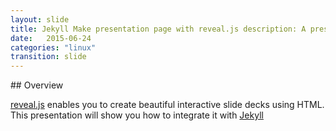 ```yaml
---
layout: slide
title: Jekyll Make presentation page with reveal.js description: A presentation slide for how to use reveal.js in Jekyll theme: black
date:   2015-06-24
categories: "linux"
transition: slide
---
```





<section data-markdown>
## Overview

[reveal.js](https://github.com/hakimel/reveal.js/) enables you to create
beautiful interactive slide decks using HTML. This presentation will show you
how to integrate it with [Jekyll](http://jekyllrb.com/)
</section>


